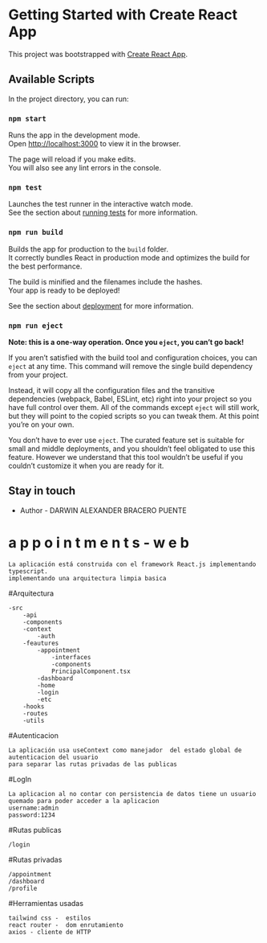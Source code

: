 # Getting Started with Create React App

This project was bootstrapped with [Create React App](https://github.com/facebook/create-react-app).

## Available Scripts

In the project directory, you can run:

### `npm start`

Runs the app in the development mode.\
Open [http://localhost:3000](http://localhost:3000) to view it in the browser.

The page will reload if you make edits.\
You will also see any lint errors in the console.

### `npm test`

Launches the test runner in the interactive watch mode.\
See the section about [running tests](https://facebook.github.io/create-react-app/docs/running-tests) for more information.

### `npm run build`

Builds the app for production to the `build` folder.\
It correctly bundles React in production mode and optimizes the build for the best performance.

The build is minified and the filenames include the hashes.\
Your app is ready to be deployed!

See the section about [deployment](https://facebook.github.io/create-react-app/docs/deployment) for more information.

### `npm run eject`

**Note: this is a one-way operation. Once you `eject`, you can’t go back!**

If you aren’t satisfied with the build tool and configuration choices, you can `eject` at any time. This command will remove the single build dependency from your project.

Instead, it will copy all the configuration files and the transitive dependencies (webpack, Babel, ESLint, etc) right into your project so you have full control over them. All of the commands except `eject` will still work, but they will point to the copied scripts so you can tweak them. At this point you’re on your own.

You don’t have to ever use `eject`. The curated feature set is suitable for small and middle deployments, and you shouldn’t feel obligated to use this feature. However we understand that this tool wouldn’t be useful if you couldn’t customize it when you are ready for it.


## Stay in touch

- Author - DARWIN ALEXANDER BRACERO PUENTE



#   a p p o i n t m e n t s - w e b 
```
La aplicación está construida con el framework React.js implementando typescript.
implementando una arquitectura limpia basica
```
#Arquitectura
```
-src
    -api
    -components
    -context
        -auth
    -feautures
        -appointment
            -interfaces
            -components
            PrincipalComponent.tsx
        -dashboard
        -home
        -login
        -etc
    -hooks
    -routes
    -utils
```
#Autenticacion
```
La aplicación usa useContext como manejador  del estado global de autenticacion del usuario
para separar las rutas privadas de las publicas
```
#LogIn
```
La aplicacion al no contar con persistencia de datos tiene un usuario quemado para poder acceder a la aplicacion
username:admin
password:1234
```

#Rutas publicas
```
/login
```
#Rutas privadas
```
/appointment
/dashboard
/profile
```
#Herramientas usadas
```
tailwind css -  estilos
react router -  dom enrutamiento
axios - cliente de HTTP
```